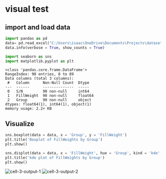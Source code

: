 visual test
================

## import and load data

``` python
import pandas as pd
data= pd.read_excel("C:/Users\isaac\OneDrive\Documents\Projects\datasets\cerapro_filling_weight.xlsx")
data.info(verbose = True, show_counts = True)

import seaborn as sns
import matplotlib.pyplot as plt
```

    <class 'pandas.core.frame.DataFrame'>
    RangeIndex: 90 entries, 0 to 89
    Data columns (total 3 columns):
     #   Column      Non-Null Count  Dtype  
    ---  ------      --------------  -----  
     0   S/N         90 non-null     int64  
     1   FillWeight  90 non-null     float64
     2   Group       90 non-null     object 
    dtypes: float64(1), int64(1), object(1)
    memory usage: 2.2+ KB

## Visualize

``` python
sns.boxplot(data = data, x = 'Group', y = 'FillWeight')
plt.title('Boxplot of FillWeights by Group')
plt.show()

sns.displot(data = data, x = 'FillWeight', hue = 'Group', kind = 'kde', fill = True, alpha = 0.1)
plt.title('kde plot of FillWeights by Group')
plt.show()
```


![cell-3-output-1](https://github.com/isaaclhk/Projects/assets/71438259/5b2414f1-55ed-4639-b3b6-c35c26516b99)
![cell-3-output-2](https://github.com/isaaclhk/Projects/assets/71438259/9c72c7a7-8e59-42a5-9417-d6a2b9a3696e)

